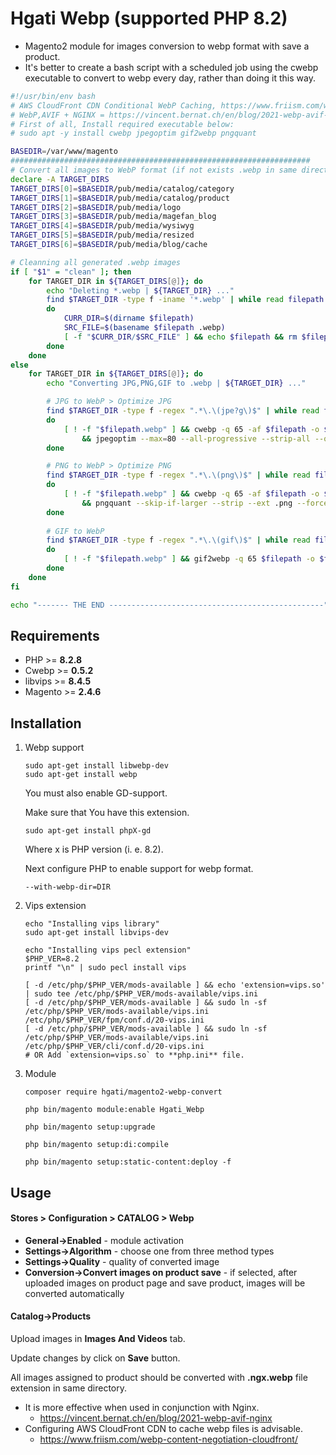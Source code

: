 # Hgati Webp (supported PHP 8.2)

- Magento2 module for images conversion to webp format with save a product.
- It's better to create a bash script with a scheduled job using the cwebp executable to convert to webp every day, rather than doing it this way.

```bash
#!/usr/bin/env bash
# AWS CloudFront CDN Conditional WebP Caching, https://www.friism.com/webp-content-negotiation-cloudfront/
# WebP,AVIF + NGINX = https://vincent.bernat.ch/en/blog/2021-webp-avif-nginx
# First of all, Install required executable below:
# sudo apt -y install cwebp jpegoptim gif2webp pngquant

BASEDIR=/var/www/magento
###################################################################
# Convert all images to WebP format (if not exists .webp in same directory)
declare -A TARGET_DIRS
TARGET_DIRS[0]=$BASEDIR/pub/media/catalog/category
TARGET_DIRS[1]=$BASEDIR/pub/media/catalog/product
TARGET_DIRS[2]=$BASEDIR/pub/media/logo
TARGET_DIRS[3]=$BASEDIR/pub/media/magefan_blog
TARGET_DIRS[4]=$BASEDIR/pub/media/wysiwyg
TARGET_DIRS[5]=$BASEDIR/pub/media/resized
TARGET_DIRS[6]=$BASEDIR/pub/media/blog/cache

# Cleanning all generated .webp images
if [ "$1" = "clean" ]; then
	for TARGET_DIR in ${TARGET_DIRS[@]}; do
		echo "Deleting *.webp | ${TARGET_DIR} ..."
		find $TARGET_DIR -type f -iname '*.webp' | while read filepath
		do
			CURR_DIR=$(dirname $filepath)
			SRC_FILE=$(basename $filepath .webp)
			[ -f "$CURR_DIR/$SRC_FILE" ] && echo $filepath && rm $filepath
		done
	done
else
	for TARGET_DIR in ${TARGET_DIRS[@]}; do
		echo "Converting JPG,PNG,GIF to .webp | ${TARGET_DIR} ..."

		# JPG to WebP > Optimize JPG
		find $TARGET_DIR -type f -regex ".*\.\(jpe?g\)$" | while read filepath
		do 
			[ ! -f "$filepath.webp" ] && cwebp -q 65 -af $filepath -o $filepath.webp -quiet \
				&& jpegoptim --max=80 --all-progressive --strip-all --quiet $filepath
		done

		# PNG to WebP > Optimize PNG
		find $TARGET_DIR -type f -regex ".*\.\(png\)$" | while read filepath
		do 
			[ ! -f "$filepath.webp" ] && cwebp -q 65 -af $filepath -o $filepath.webp -quiet \
				&& pngquant --skip-if-larger --strip --ext .png --force -- $filepath
		done
		
		# GIF to WebP
		find $TARGET_DIR -type f -regex ".*\.\(gif\)$" | while read filepath
		do 
			[ ! -f "$filepath.webp" ] && gif2webp -q 65 $filepath -o $filepath.webp -quiet
		done
	done
fi

echo "------- THE END ------------------------------------------------"
```

## Requirements

* PHP >= **8.2.8**
* Cwebp >= **0.5.2**
* libvips >= **8.4.5**
* Magento >= **2.4.6**

## Installation

1. Webp support

    ```shell script
    sudo apt-get install libwebp-dev
    sudo apt-get install webp
    ```
   
   You must also enable GD-support.
   
   Make sure that You have this extension.
   
    ```shell script
   sudo apt-get install phpX-gd
   ```
   
   Where x is PHP version (i. e. 8.2).
   
   Next configure PHP to enable support for webp format.
   
    ```shell script
    --with-webp-dir=DIR
    ```   
   
2. Vips extension

    ```shell script
    echo "Installing vips library"
    sudo apt-get install libvips-dev
    
    echo "Installing vips pecl extension"
    $PHP_VER=8.2
    printf "\n" | sudo pecl install vips
    
    [ -d /etc/php/$PHP_VER/mods-available ] && echo 'extension=vips.so' | sudo tee /etc/php/$PHP_VER/mods-available/vips.ini
    [ -d /etc/php/$PHP_VER/mods-available ] && sudo ln -sf /etc/php/$PHP_VER/mods-available/vips.ini /etc/php/$PHP_VER/fpm/conf.d/20-vips.ini
    [ -d /etc/php/$PHP_VER/mods-available ] && sudo ln -sf /etc/php/$PHP_VER/mods-available/vips.ini /etc/php/$PHP_VER/cli/conf.d/20-vips.ini
    # OR Add `extension=vips.so` to **php.ini** file.
    ```

3. Module

    ```shell  
    composer require hgati/magento2-webp-convert
    
    php bin/magento module:enable Hgati_Webp
    
    php bin/magento setup:upgrade
    
    php bin/magento setup:di:compile
    
    php bin/magento setup:static-content:deploy -f
    ```

## Usage

#### **Stores > Configuration > CATALOG > Webp**

* **General->Enabled** - module activation
* **Settings->Algorithm** - choose one from three method types 
* **Settings->Quality** - quality of converted image
* **Conversion->Convert images on product save** - if selected,
 after uploaded images on product page and save product, images will be converted automatically
 
#### Catalog->Products

Upload images in **Images And Videos** tab.

Update changes by click on **Save** button.

All images assigned to product should be converted with **.ngx.webp** file extension in same directory.

- It is more effective when used in conjunction with Nginx.
    - https://vincent.bernat.ch/en/blog/2021-webp-avif-nginx
- Configuring AWS CloudFront CDN to cache webp files is advisable.
    - https://www.friism.com/webp-content-negotiation-cloudfront/

